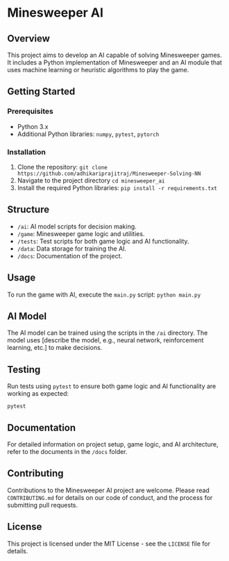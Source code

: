 # Minesweeper AI

## Overview
This project aims to develop an AI capable of solving Minesweeper games. It includes a Python implementation of Minesweeper and an AI module that uses machine learning or heuristic algorithms to play the game.

## Getting Started

### Prerequisites
- Python 3.x
- Additional Python libraries: `numpy`, `pytest`, `pytorch`
### Installation
1. Clone the repository:
```git clone https://github.com/adhikariprajitraj/Minesweeper-Solving-NN```
2. Navigate to the project directory
`cd minesweeper_ai`
3. Install the required Python libraries:
`pip install -r requirements.txt`


## Structure
- `/ai`: AI model scripts for decision making.
- `/game`: Minesweeper game logic and utilities.
- `/tests`: Test scripts for both game logic and AI functionality.
- `/data`: Data storage for training the AI.
- `/docs`: Documentation of the project.

## Usage
To run the game with AI, execute the `main.py` script:
`python main.py`


## AI Model
The AI model can be trained using the scripts in the `/ai` directory. The model uses [describe the model, e.g., neural network, reinforcement learning, etc.] to make decisions.

## Testing
Run tests using `pytest` to ensure both game logic and AI functionality are working as expected:

`pytest`


## Documentation
For detailed information on project setup, game logic, and AI architecture, refer to the documents in the `/docs` folder.

## Contributing
Contributions to the Minesweeper AI project are welcome. Please read `CONTRIBUTING.md` for details on our code of conduct, and the process for submitting pull requests.

## License
This project is licensed under the MIT License - see the `LICENSE` file for details.

